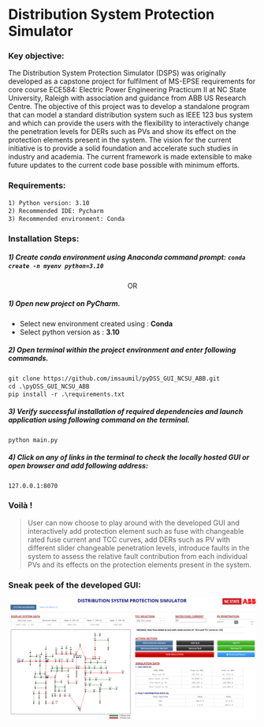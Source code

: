 # Distribution System Protection Simulator

### Key objective:
The Distribution System Protection Simulator (DSPS) was originally developed as a capstone project for fulfilment of MS-EPSE requirements for core course ECE584: Electric Power Engineering Practicum II at NC State University, Raleigh with association and guidance from ABB US Research Centre. The objective of this project was to develop a standalone program that can model a standard distribution system such as IEEE 123 bus system and which can provide the users with the flexibility to interactively change the penetration levels for DERs such as PVs and show its effect on the protection elements present in the system. The vision for the current initiative is to provide a solid foundation and accelerate such studies in industry and academia. The current framework is made extensible to make future updates to the current code base possible with minimum efforts.


### Requirements:
```
1) Python version: 3.10
2) Recommended IDE: Pycharm
3) Recommended environment: Conda 
```

### Installation Steps:
##### 1) Create conda environment using Anaconda command prompt: `conda create -n myenv python=3.10`

<p style="text-align: center;">OR</p>

##### 1) Open new project on PyCharm.
- Select new environment created using : **Conda**
- Select python version as : **3.10**


##### 2) Open terminal within the project environment and enter following commands.
```
git clone https://github.com/imsaumil/pyDSS_GUI_NCSU_ABB.git
cd .\pyDSS_GUI_NCSU_ABB
pip install -r .\requirements.txt
```

##### 3) Verify successful installation of required dependencies and launch application using following command on the terminal.
```
python main.py
```

##### 4) Click on any of links in the terminal to check the locally hosted GUI or open browser and add following address:
```
127.0.0.1:8070
```

### Voilà !

> User can now choose to play around with the developed GUI and interactively add protection element such as fuse with changeable rated fuse current and TCC curves, add DERs such as PV with different slider changeable penetration levels, introduce faults in the system to assess the relative fault contribution from each individual PVs and its effects on the protection elements present in the system.


### Sneak peek of the developed GUI:
![Alt text](assets/sneakpeek.png?raw=true "Title")

